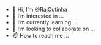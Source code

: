 - 👋 Hi, I’m @RajCutinha
- 👀 I’m interested in ...
- 🌱 I’m currently learning ...
- 💞️ I’m looking to collaborate on ...
- 📫 How to reach me ...

<!---
RajCutinha/RajCutinha is a ✨ special ✨ repository because its `README.md` (this file) appears on your GitHub profile.
You can click the Preview link to take a look at your changes.
--->
